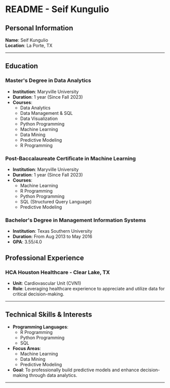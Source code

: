 # README - Seif Kungulio

## Personal Information
**Name**: Seif Kungulio  
**Location**: La Porte, TX

---

## Education
### Master's Degree in Data Analytics
- **Institution**: Maryville University  
- **Duration**: 1 year (Since Fall 2023)
- **Courses**:  
  - Data Analytics  
  - Data Management & SQL 
  - Data Visualization  
  - Python Programming 
  - Machine Learning
  - Data Mining
  - Predictive Modeling
  - R Programming
 
### Post-Baccalaureate Certificate in Machine Learning
- **Institution**: Maryville University  
- **Duration**: 1 year (Since Fall 2023)
- **Courses**:  
  - Machine Learning
  - R Programming
  - Python Programming
  - SQL (Structured Query Language)
  - Predictive Modeling
 
### Bachelor's Degree in Management Information Systems
- **Institution**: Texas Southern University
- **Duration**: From Aug 2013 to May 2016
- **GPA**: 3.55/4.0

## Professional Experience
### HCA Houston Healthcare - Clear Lake, TX
- **Unit**: Cardiovascular Unit (CVN1)  
- **Role**: Leveraging healthcare experience to appreciate and utilize data for critical decision-making.

---

## Technical Skills & Interests
- **Programming Languages**:
  - R Programming
  - Python Programming
  - SQL
- **Focus Areas**:  
  - Machine Learning
  - Data Mining
  - Predictive Modeling
- **Goal**: To professionally build predictive models and enhance decision-making through data analytics.

---

<!---
shkungulio/shkungulio is a ✨ special ✨ repository because its `README.md` (this file) appears on your GitHub profile.
You can click the Preview link to take a look at your changes.
--->
